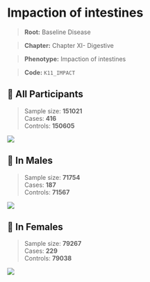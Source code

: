 # Impaction of intestines

> **Root:** Baseline Disease  

> **Chapter:** Chapter XI- Digestive  

> **Phenotype:** Impaction of intestines  

> **Code:** `K11_IMPACT`

## 🧪 All Participants  
> Sample size: **151021**  
> Cases: **416**  
> Controls: **150605**
<img src="/Disease/Figures/ALL/Incidence/K11_IMPACT.png"/>
<CsvTable src="/public/Disease/Data/ALL/Incidence/COX_K11_IMPACT.csv" label="🔍 View full results" />

## 👨 In Males  
> Sample size: **71754**  
> Cases: **187**  
> Controls: **71567**
<img src="/Disease/Figures/Male/Incidence/K11_IMPACT.png"/>
<CsvTable src="/public/Disease/Data/Male/Incidence/COX_K11_IMPACT.csv" label="🔍 View full results" />

## 👩 In Females  
> Sample size: **79267**  
> Cases: **229**  
> Controls: **79038**
<img src="/Disease/Figures/Female/Incidence/K11_IMPACT.png"/>
<CsvTable src="/public/Disease/Data/Female/Incidence/COX_K11_IMPACT.csv" label="🔍 View full results" />
